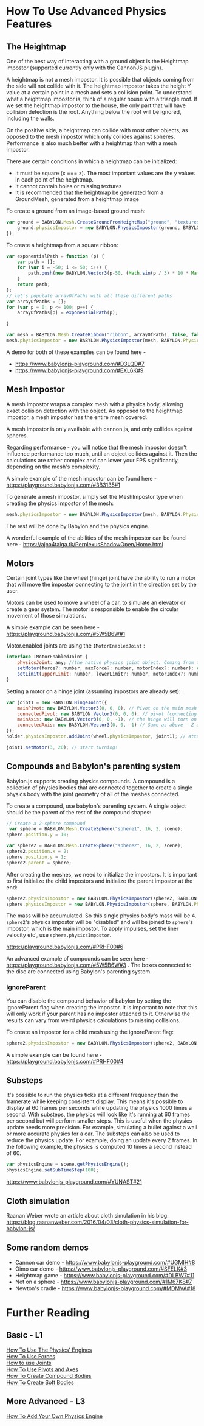 # How To Use Advanced Physics Features

## The Heightmap

One of the best way of interacting with a ground object is the Heightmap impostor (supported currently only with the CannonJS plugin).

A heightmap is not a mesh impostor. It is possible that objects coming from the side will not collide with it. The heightmap impostor takes the height Y value at a certain point in a mesh and sets a collision point. To understand what a heightmap impostor is, think of a regular house with a triangle roof. If we set the heightmap impostor to the house, the only part that will have collision detection is the roof. Anything below the roof will be ignored, including the walls.

On the positive side, a heightmap can collide with most other objects, as opposed to the mesh impostor which only collides against spheres. Performance is also much better with a heightmap than with a mesh impostor.

There are certain conditions in which a heightmap can be initialized:

* It must be square (x === z). The most important values are the y values in each point of the heightmap.
* It cannot contain holes or missing textures
* It is recommended that the heightmap be generated from a GroundMesh, generated from a heightmap image

To create a ground from an image-based ground mesh:

```javascript
var ground = BABYLON.Mesh.CreateGroundFromHeightMap("ground", "textures/worldHeightMap.jpg", 200, 200, 50, 0, 30, scene, false, function () {
    ground.physicsImpostor = new BABYLON.PhysicsImpostor(ground, BABYLON.PhysicsImpostor.HeightmapImpostor, { mass: 0 });
});
```

To create a heightmap from a square ribbon:

```javascript
var exponentialPath = function (p) {
    var path = [];
    for (var i = -50; i <= 50; i++) {
        path.push(new BABYLON.Vector3(p-50, (Math.sin(p / 3) * 10 * Math.exp((i - p) / 100) + i / 3), i));
    }
    return path;
};
// let's populate arrayOfPaths with all these different paths
var arrayOfPaths = [];
for (var p = 0; p <= 100; p++) {
    arrayOfPaths[p] = exponentialPath(p);

}

var mesh = BABYLON.Mesh.CreateRibbon("ribbon", arrayOfPaths, false, false, 0, scene);
mesh.physicsImpostor = new BABYLON.PhysicsImpostor(mesh, BABYLON.PhysicsImpostor.HeightmapImpostor, { mass: 0, friction:1, restitution: 0.5 });
```

A demo for both of these examples can be found here - 
* https://www.babylonjs-playground.com/#D3LQD#7
* https://www.babylonjs-playground.com/#EXL6K#9

## Mesh Impostor

A mesh impostor wraps a complex mesh with a physics body, allowing exact collision detection with the object. As opposed to the heightmap impostor, a mesh impostor has the entire mesh covered.

A mesh impostor is only available with cannon.js, and only collides against spheres.

Regarding performance - you will notice that the mesh impostor doesn't influence performance too much, until an object collides against it. Then the calculations are rather complex and can lower your FPS significantly, depending on the mesh's complexity.

A simple example of the mesh impostor can be found here - https://playground.babylonjs.com/#3B3135#1

To generate a mesh impostor, simply set the MeshImpostor type when creating the physics impostor of the mesh:

```javascript
mesh.physicsImpostor = new BABYLON.PhysicsImpostor(mesh, BABYLON.PhysicsImpostor.MeshImpostor, {mass: 0});
```

The rest will be done by Babylon and the physics engine.

A wonderful example of the abilities of the mesh impostor can be found here - https://ajna4taiga.tk/PerplexusShadowOpen/Home.html

## Motors

Certain joint types like the wheel (hinge) joint have the ability to run a motor that will move the impostor connecting to the joint in the direction set by the user.

Motors can be used to move a wheel of a car, to simulate an elevator or create a gear system. The motor is responsible to enable the circular movement of those simulations.

A simple example can be seen here - https://playground.babylonjs.com/#5W5B6W#1

Motor.enabled joints are using the `IMotorEnabledJoint` :

```javascript
interface IMotorEnabledJoint {
    physicsJoint: any; //the native physics joint object. Coming from the selected engine.
    setMotor(force?: number, maxForce?: number, motorIndex?: number): void; // provide force to the motor
    setLimit(upperLimit: number, lowerLimit?: number, motorIndex?: number): void; // set limits to the motor
}
```

Setting a motor on a hinge joint (assuming impostors are already set):

```javascript
var joint1 = new BABYLON.HingeJoint({
    mainPivot: new BABYLON.Vector3(0, 0, 0), // Pivot on the main mesh
    connectedPivot: new BABYLON.Vector3(0, 0, 0), // pivot (connecting point) on the connected pivot
    mainAxis: new BABYLON.Vector3(0, 0, -1), // the hinge will turn on the Z axis
    connectedAxis: new BABYLON.Vector3(0, 0, -1) // Same as above - Z axis on the connected mesh
});
holder.physicsImpostor.addJoint(wheel.physicsImpostor, joint1); // attach holder (main) and wheel using the defined hinge joint

joint1.setMotor(3, 20); // start turning!
```

## Compounds and Babylon's parenting system

Babylon.js supports creating physics compounds. A compound is a collection of physics bodies that are connected together to create a single physics body with the joint geometry of all of the meshes connected.

To create a compound, use babylon's parenting system. A single object should be the parent of the rest of the compound shapes:

```javascript
// Create a 2-sphere compound
 var sphere = BABYLON.Mesh.CreateSphere("sphere1", 16, 2, scene);
sphere.position.y = 10;

var sphere2 = BABYLON.Mesh.CreateSphere("sphere2", 16, 2, scene);
sphere2.position.x = 2;
sphere.position.y = 1;
sphere2.parent = sphere;
```

After creating the meshes, we need to initialize the impostors. It is important to first initialize the child impostors and initialize the parent impostor at the end:

```javascript
sphere2.physicsImpostor = new BABYLON.PhysicsImpostor(sphere2, BABYLON.PhysicsImpostor.SphereImpostor, {mass: 2, restitution: 0.8});
sphere.physicsImpostor = new BABYLON.PhysicsImpostor(sphere, BABYLON.PhysicsImpostor.SphereImpostor, {mass: 2, restitution: 0.8});
```

The mass will be accumulated. So this single physics body's mass will be 4. `sphere2`'s physics impostor will be "disabled" and will be joined to `sphere`'s impostor, which is the main impostor. To apply impulses, set the liner velocity etc', use `sphere.physicsImpostor`.

https://playground.babylonjs.com/#PRHF00#6

An advanced example of compounds can be seen here - https://playground.babylonjs.com/#5W5B6W#3 . The boxes connected to the disc are connected using Babylon's parenting system.

### ignoreParent

You can disable the compound behavior of babylon by setting the ignoreParent flag when creating the impostor.
It is important to note that this will only work if your parent has no impostor attached to it. Otherwise the results can vary from weird physics calculations to missing collisions.

To create an impostor for a child mesh using the ignoreParent flag:

```javascript
sphere2.physicsImpostor = new BABYLON.PhysicsImpostor(sphere2, BABYLON.PhysicsImpostor.SphereImpostor, {ignoreParent: true, mass: 2, restitution: 0.8});
```

A simple example can be found here - https://playground.babylonjs.com/#PRHF00#4

## Substeps

It's possible to run the physics ticks at a different frequency than the framerate while keeping consistent display.
This means it's possible to display at 60 frames per seconds while updating the physics 1000 times a second.
With substeps, the physics will look like it's running at 60 frames per second but will perform smaller steps.
This is useful when the physics update needs more precision. For example, simulating a bullet against a wall or more accurate physics for a car.
The substeps can also be used to reduce the physics update. For example, doing an update every 2 frames.
In the following example, the physics is computed 10 times a second instead of 60. 

```javascript
var physicsEngine = scene.getPhysicsEngine();
physicsEngine.setSubTimeStep(100);
```

https://www.babylonjs-playground.com/#YUNAST#21

## Cloth simulation

Raanan Weber wrote an article about cloth simulation in his blog: <https://blog.raananweber.com/2016/04/03/cloth-physics-simulation-for-babylon-js/>

## Some random demos

* Cannon car demo - https://www.babylonjs-playground.com/#UGMIH#8
* Oimo car demo - https://www.babylonjs-playground.com/#SFELK#3
* Heightmap game - https://www.babylonjs-playground.com/#DLBW7#11
* Net on a sphere - https://www.babylonjs-playground.com/#1M67K8#7
* Newton's cradle - https://www.babylonjs-playground.com/#MDMVA#18

# Further Reading

## Basic - L1

[How To Use The Physics' Engines](/how_to/using_the_physics_engine)  
[How To Use Forces](/how_to/forces)  
[How to use Joints](/how_to/joints)  
[How To Use Pivots and Axes](/how_to/joint_pivots)  
[How To Create Compound Bodies](/how_to/compounds)  
[How To Create Soft Bodies](/how_to/soft_bodies)
 
## More Advanced - L3

[How To Add Your Own Physics Engine](/how_to/Adding_Your_Own_Physics_Engine_Plugin_to_Babylon.js)